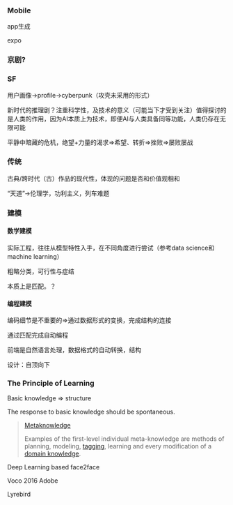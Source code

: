 ### Mobile

app生成

expo



### 京剧?



### SF

用户画像->profile->cyberpunk（攻壳未采用的形式）

新时代的推理剧？注重科学性，及技术的意义（可能当下才受到关注）值得探讨的是人类的作用，因为AI本质上为技术，即便AI与人类具备同等功能，人类仍存在无限可能



平静中暗藏的危机，绝望+力量的渴求=>希望、转折=>挫败=>屡败屡战

### 传统

古典/跨时代（古）作品的现代性，体现的问题是否和价值观相和

“天道”->伦理学，功利主义，列车难题





### 建模

#### 数学建模

实际工程，往往从模型特性入手，在不同角度进行尝试（参考data science和machine learning）

粗略分类，可行性与症结

本质上是匹配。？

#### 编程建模

编码细节是不重要的=>通过数据形式的变换，完成结构的连接

通过匹配完成自动编程

前端是自然语言处理，数据格式的自动转换，结构

设计：自顶向下



### The Principle of Learning

Basic knowledge	=>	structure

The response to basic knowledge should be spontaneous.

> [Metaknowledge](https://en.wikipedia.org/wiki/Metaknowledge)
>
> Examples of the first-level individual meta-knowledge are methods of planning, modeling, [tagging](https://en.wikipedia.org/wiki/Knowledge_tags), learning and every modification of a [domain knowledge](https://en.wikipedia.org/wiki/Domain_knowledge). 





Deep Learning based face2face

Voco 2016 Adobe

Lyrebird